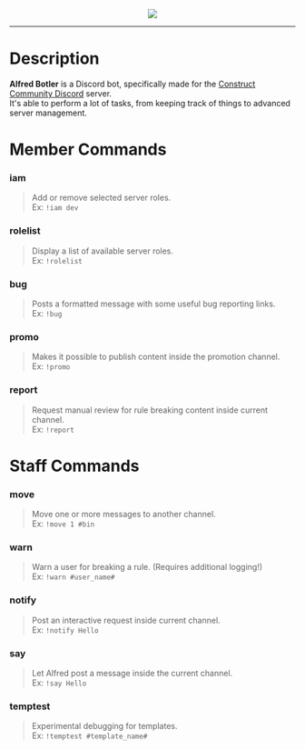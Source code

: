 <p align="center"> 
<img src="https://raw.githubusercontent.com/WebCreationClub/alfred-botler/master/assets/large/Alfred%20Botler%20Header%20NEW.png">
</p>

___
# Description
**Alfred Botler** is a Discord bot, specifically made for the [Construct Community Discord](https://discord.gg/dZDU7Re) server. 
<br />It's able to perform a lot of tasks, from keeping track of things to advanced server management.

# Member Commands
### iam
> Add or remove selected server roles.\
Ex: `!iam dev`

### rolelist
> Display a list of available server roles.\
Ex: `!rolelist`

### bug
> Posts a formatted message with some useful bug reporting links.\
Ex: `!bug`

### promo
> Makes it possible to publish content inside the promotion channel.\
Ex: `!promo`

### report
> Request manual review for rule breaking content inside current channel.\
Ex: `!report`

# Staff Commands
### move
> Move one or more messages to another channel.\
Ex: `!move 1 #bin`

### warn
> Warn a user for breaking a rule. (Requires additional logging!)\
Ex: `!warn #user_name#`

### notify
> Post an interactive request inside current channel.\
Ex: `!notify Hello`

### say
> Let Alfred post a message inside the current channel.\
Ex: `!say Hello`

### temptest
> Experimental debugging for templates.\
Ex: `!temptest #template_name#`
